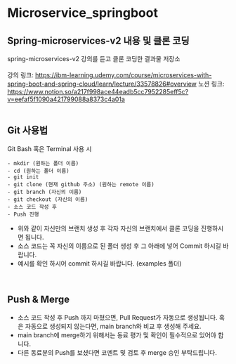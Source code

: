 # Microservice_springboot

## Spring-microservices-v2 내용 및 클론 코딩
spring-microservices-v2 강의를 듣고 클론 코딩한 결과물 저장소
<br>
<br>
강의 링크: https://ibm-learning.udemy.com/course/microservices-with-spring-boot-and-spring-cloud/learn/lecture/33578826#overview
노션 링크: https://www.notion.so/a217f998ace44eadb5cc7952285eff5c?v=eefaf5f1090a421799088a8373c4a01a
<br>
<br>

## Git 사용법

Git Bash 혹은 Terminal 사용 시
<br>
```
- mkdir (원하는 폴더 이름)
- cd (원하는 폴더 이름)
- git init
- git clone (현재 github 주소) (원하는 remote 이름)
- git branch (자신의 이름)
- git checkout (자신의 이름)
- 소스 코드 작성 후
- Push 진행
```
- 위와 같이 자신만의 브랜치 생성 후 각자 자신의 브랜치에서 클론 코딩을 진행하시면 됩니다.
- 소스 코드는 꼭 자신의 이름으로 된 폴더 생성 후 그 아래에 넣어 Commit 하시길 바랍니다.
- 예시를 확인 하시어 commit 하시길 바랍니다. (examples 폴더)
<br>

## Push & Merge
- 소스 코드 작성 후 Push 까지 마쳤으면, Pull Request가 자동으로 생성됩니다. 혹은 자동으로 생성되지 않는다면, main branch와 비교 후 생성해 주세요.
- main branch에 merge하기 위해서는 동료 평가 및 확인이 필수적으로 있어야 합니다.
- 다른 동료분의 Push를 보셨다면 코멘트 및 검토 후 merge 승인 부탁드립니다.


